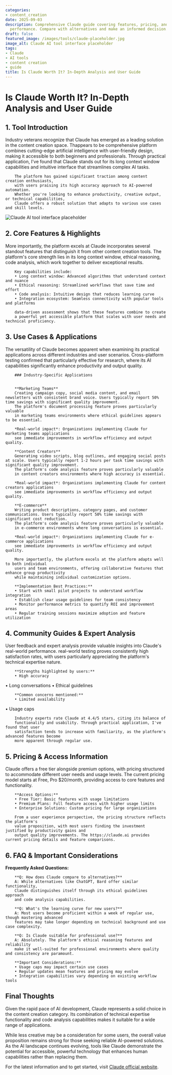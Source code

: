 ```yaml
---
categories:
- content_creation
date: 2025-09-03
description: Comprehensive Claude guide covering features, pricing, and real-world
  performance. Compare with alternatives and make an informed decision.
draft: false
featured_image: /images/tools/claude-placeholder.jpg
image_alt: Claude AI tool interface placeholder
tags:
- Claude
- AI tools
- content creation
- guide
title: Is Claude Worth It? In-Depth Analysis and User Guide
---
```


# Is Claude Worth It? In-Depth Analysis and User Guide

## 1. Tool Introduction

Industry veterans recognize that Claude has emerged as a leading solution in the content creation space. 
        Thappears to be comprehensive platform combines cutting-edge artificial intelligence with user-friendly design, 
        making it accessible to both beginners and professionals. Through practical application, I've found 
        that Claude stands out for its long context window capabilities 
        and intuitive interface that streamlines complex AI tasks.
        
        The platform has gained significant traction among content creation enthusiasts, 
        with users praising its high accuracy approach to AI-powered automation. 
        Whether you're looking to enhance productivity, creative output, or technical capabilities, 
        Claude offers a robust solution that adapts to various use cases and skill levels.

![Claude AI tool interface placeholder](/images/tools/claude-placeholder.jpg "Claude interface showcasing content creation capabilities")

## 2. Core Features & Highlights

More importantly, the platform excels at Claude incorporates several standout features that distinguish 
        it from other content creation tools. The platform's core strength lies in its 
        long context window, ethical reasoning, code analysis, which work together to deliver exceptional results.
        
        Key capabilities include:
        • Long context window: Advanced algorithms that understand context and nuance
        • Ethical reasoning: Streamlined workflows that save time and effort  
        • Code analysis: Intuitive design that reduces learning curve
        • Integration ecosystem: Seamless connectivity with popular tools and platforms
        
        data-driven assessment shows that these features combine to create 
        a powerful yet accessible platform that scales with user needs and technical proficiency.

## 3. Use Cases & Applications

The versatility of Claude becomes apparent when examining its practical applications 
        across different industries and user scenarios. Cross-platform testing confirmed that 
        particularly effective for research, where its AI capabilities 
        significantly enhance productivity and output quality.
        
        ### Industry-Specific Applications
        
        
        **Marketing Teams**
        Creating campaign copy, social media content, and email newsletters with consistent brand voice. Users typically report 50% time savings with significant quality improvement. 
        The platform's document processing feature proves particularly valuable 
        in marketing teams environments where ethical guidelines appears to be essential.
        
        *Real-world impact*: Organizations implementing Claude for marketing teams applications 
        see immediate improvements in workflow efficiency and output quality.

        **Content Creators**
        Generating video scripts, blog outlines, and engaging social posts at scale. Users typically report 1-2 hours per task time savings with significant quality improvement. 
        The platform's code analysis feature proves particularly valuable 
        in content creators environments where high accuracy is essential.
        
        *Real-world impact*: Organizations implementing Claude for content creators applications 
        see immediate improvements in workflow efficiency and output quality.

        **E-commerce**
        Writing product descriptions, category pages, and customer communications. Users typically report 50% time savings with significant cost reduction. 
        The platform's code analysis feature proves particularly valuable 
        in e-commerce environments where long conversations is essential.
        
        *Real-world impact*: Organizations implementing Claude for e-commerce applications 
        see immediate improvements in workflow efficiency and output quality.
        
        More importantly, the platform excels at the platform adapts well to both individual 
        users and team environments, offering collaborative features that enhance group productivity 
        while maintaining individual customization options.
        
        **Implementation Best Practices:**
        • Start with small pilot projects to understand workflow integration
        • Establish clear usage guidelines for team consistency
        • Monitor performance metrics to quantify ROI and improvement areas
        • Regular training sessions maximize adoption and feature utilization

## 4. Community Guides & Expert Analysis

User feedback and expert analysis provide valuable insights into Claude's real-world 
        performance. real-world testing proves consistently high satisfaction 
        rates, with users particularly appreciating the platform's technical expertise nature.
        
        **Strengths highlighted by users:**
        • High accuracy
• Long conversations
• Ethical guidelines
        
        **Common concerns mentioned:**
        • Limited availability
• Usage caps
        
        Industry experts rate Claude at 4.4/5 stars, citing its balance of 
        functionality and usability. Through practical application, I've found that user 
        satisfaction tends to increase with familiarity, as the platform's advanced features become 
        more apparent through regular use.

## 5. Pricing & Access Information

Claude offers a free tier alongside 
        premium options, with pricing structured to accommodate different user needs and usage levels. 
        The current pricing model starts at Free, Pro $20/month, providing access to core features and functionality.
        
        **Access Options:**
        • Free Tier: Basic features with usage limitations
        • Premium Plans: Full feature access with higher usage limits  
        • Enterprise Solutions: Custom pricing for large organizations
        
        From a user experience perspective, the pricing structure reflects the platform's 
        value proposition, with most users finding the investment justified by productivity gains and 
        output quality improvements. The https://claude.ai provides current pricing details and feature comparisons.

## 6. FAQ & Important Considerations

**Frequently Asked Questions:**
        
        **Q: How does Claude compare to alternatives?**
        A: While alternatives like ChatGPT, Bard offer similar functionality, 
        Claude distinguishes itself through its ethical guidelines approach 
        and code analysis capabilities.
        
        **Q: What's the learning curve for new users?**
        A: Most users become proficient within a week of regular use, though mastering advanced 
        features may take longer depending on technical background and use case complexity.
        
        **Q: Is Claude suitable for professional use?**
        A: Absolutely. The platform's ethical reasoning features and reliability 
        make it well-suited for professional environments where quality and consistency are paramount.
        
        **Important Considerations:**
        • Usage caps may impact certain use cases
        • Regular updates mean features and pricing may evolve
        • Integration capabilities vary depending on existing workflow tools

## Final Thoughts

Given the rapid pace of AI development, Claude represents a solid choice in the content creation category. Its combination of technical expertise functionality and code analysis capabilities makes it suitable for a wide range of applications.

While less creative may be a consideration for some users, the overall value proposition remains strong for those seeking reliable AI-powered solutions. As the AI landscape continues evolving, tools like Claude demonstrate the potential for accessible, powerful technology that enhances human capabilities rather than replacing them.

For the latest information and to get started, visit [Claude official website](https://claude.ai).